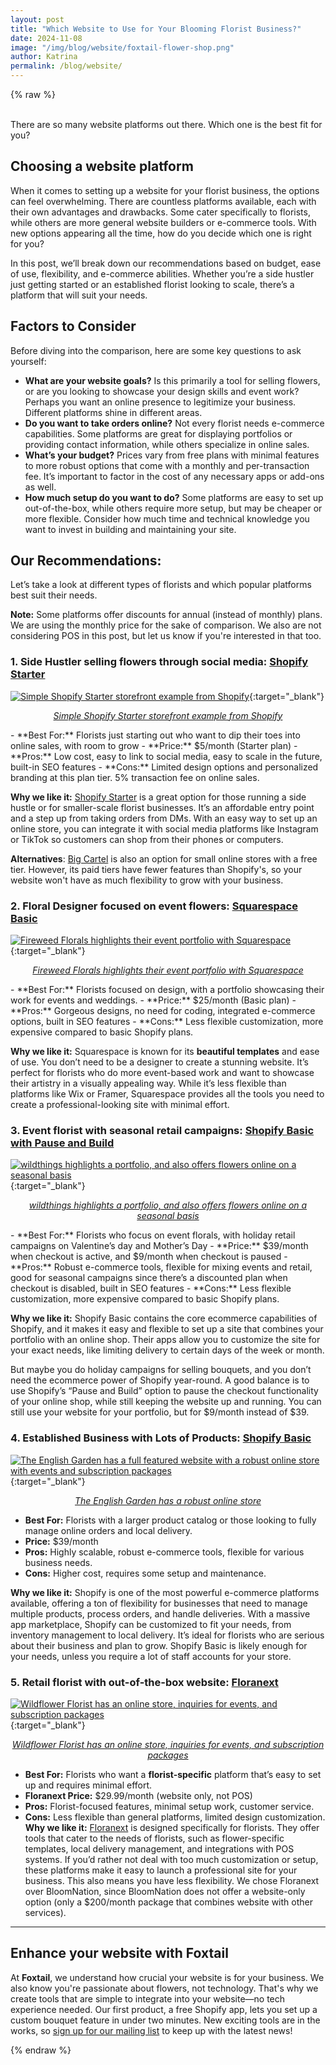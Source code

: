 ```yaml
---
layout: post
title: "Which Website to Use for Your Blooming Florist Business?"
date: 2024-11-08
image: "/img/blog/website/foxtail-flower-shop.png"
author: Katrina
permalink: /blog/website/
---
```

{% raw  %}

<br/>
There are so many website platforms out there. Which one is the best fit for you?

## Choosing a website platform

When it comes to setting up a website for your florist business, the options can feel overwhelming. There are countless platforms available, each with their own advantages and drawbacks. Some cater specifically to florists, while others are more general website builders or e-commerce tools. With new options appearing all the time, how do you decide which one is right for you?

In this post, we’ll break down our recommendations based on budget, ease of use, flexibility, and e-commerce abilities. Whether you’re a side hustler just getting started or an established florist looking to scale, there’s a platform that will suit your needs. 


## Factors to Consider

Before diving into the comparison, here are some key questions to ask yourself:
- **What are your website goals?** Is this primarily a tool for selling flowers, or are you looking to showcase your design skills and event work? Perhaps you want an online presence to legitimize your business. Different platforms shine in different areas.
- **Do you want to take orders online?** Not every florist needs e-commerce capabilities. Some platforms are great for displaying portfolios or providing contact information, while others specialize in online sales.
- **What’s your budget?** Prices vary from free plans with minimal features to more robust options that come with a monthly and per-transaction fee. It’s important to factor in the cost of any necessary apps or add-ons as well.
- **How much setup do you want to do?** Some platforms are easy to set up out-of-the-box, while others require more setup, but may be cheaper or more flexible. Consider how much time and technical knowledge you want to invest in building and maintaining your site.

## Our Recommendations:
Let’s take a look at different types of florists and which popular platforms best suit their needs.

**Note:** Some platforms offer discounts for annual (instead of monthly) plans. We are using the monthly price for the sake of comparison. We also are not considering POS in this post, but let us know if you're interested in that too.

### 1. **Side Hustler selling flowers through social media: [Shopify Starter](https://www.shopify.com/starter)**
[![Simple Shopify Starter storefront example from Shopify](/img/blog/website/spotlight.png)](https://themes.shopify.com/themes/spotlight/styles/default/preview){:target="_blank"}
<p style="text-align: center;">
  <a href="https://themes.shopify.com/themes/spotlight/styles/default/preview/" target="_blank"><em>Simple Shopify Starter storefront example from Shopify</em></a>
</p>
   - **Best For:** Florists just starting out who want to dip their toes into online sales, with room to grow
   - **Price:** $5/month (Starter plan)
   - **Pros:** Low cost, easy to link to social media, easy to scale in the future, built-in SEO features
   - **Cons:** Limited design options and personalized branding at this plan tier. 5% transaction fee on online sales.
   
   **Why we like it:**
     [Shopify Starter](https://www.shopify.com/starter) is a great option for those running a side hustle or for smaller-scale florist businesses. It’s an affordable entry point and a step up from taking orders from DMs. With an easy way to set up an online store, you can integrate it with social media platforms like Instagram or TikTok so customers can shop from their phones or computers.

  **Alternatives**: [Big Cartel](https://www.bigcartel.com) is also an option for small online stores with a free tier. However, its paid tiers have fewer features than Shopify's, so your website won't have as much flexibility to grow with your business.


### 2. **Floral Designer focused on event flowers: [Squarespace Basic](https://www.squarespace.com/pricing)**
[![Fireweed Florals highlights their event portfolio with Squarespace](/img/blog/website/fireweed-florals.png)](https://www.fireweedflorals.com/){:target="_blank"}
<p style="text-align: center;">
  <a href="https://www.fireweedflorals.com/" target="_blank"><em>Fireweed Florals highlights their event portfolio with Squarespace</em></a>
</p>
   - **Best For:** Florists focused on design, with a portfolio showcasing their work for events and weddings.
   - **Price:** $25/month (Basic plan)
   - **Pros:** Gorgeous designs, no need for coding, integrated e-commerce options, built in SEO features
   - **Cons:** Less flexible customization, more expensive compared to basic Shopify plans.

   **Why we like it:**
     Squarespace is known for its **beautiful templates** and ease of use. You don’t need to be a designer to create a stunning website. It’s perfect for florists who do more event-based work and want to showcase their artistry in a visually appealing way. While it’s less flexible than platforms like Wix or Framer, Squarespace provides all the tools you need to create a professional-looking site with minimal effort.


### 3. **Event florist with seasonal retail campaigns: [Shopify Basic with Pause and Build](https://help.shopify.com/en/manual/intro-to-shopify/pricing-plans/plans-features/basic-shopify-plan)**
[![wildthings highlights a portfolio, and also offers flowers online on a seasonal basis](/img/blog/website/wildthings.png)](https://www.wildthings.la/){:target="_blank"}
<p style="text-align: center;">
  <a href="https://www.wildthings.la/" target="_blank"><em>wildthings highlights a portfolio, and also offers flowers online on a seasonal basis</em></a>
</p>
   - **Best For:** Florists who focus on event florals, with holiday retail campaigns on Valentine’s day and Mother’s Day
   - **Price:** $39/month when checkout is active, and $9/month when checkout is paused
    - **Pros:** Robust e-commerce tools, flexible for mixing events and retail, good for seasonal campaigns since there’s a discounted plan when checkout is disabled, built in SEO features
   - **Cons:** Less flexible customization, more expensive compared to basic Shopify plans.

**Why we like it:**
Shopify Basic contains the core ecommerce capabilities of Shopify, and it makes it easy and flexible to set up a site that combines your portfolio with an online shop. Their apps allow you to customize the site for your exact needs, like limiting delivery to certain days of the week or month.
    
But maybe you do holiday campaigns for selling bouquets, and you don’t need the ecommerce power of Shopify year-round. A good balance is to use Shopify’s “Pause and Build” option to pause the checkout functionality of your online shop, while still keeping the website up and running. You can still use your website for your portfolio, but for $9/month instead of $39.

### 4. **Established Business with Lots of Products: [Shopify Basic](https://help.shopify.com/en/manual/intro-to-shopify/pricing-plans/plans-features/basic-shopify-plan)**
[![The English Garden has a full featured website with a robust online store with events and subscription packages](/img/blog/website/english-garden.png)](https://www.theenglishgarden.com/){:target="_blank"}
<p style="text-align: center;">
  <a href="https://www.theenglishgarden.com/" target="_blank"><em>The English Garden has a robust online store</em></a>
</p>

   - **Best For:** Florists with a larger product catalog or those looking to fully manage online orders and local delivery.
   - **Price:** $39/month
   - **Pros:** Highly scalable, robust e-commerce tools, flexible for various business needs.
   - **Cons:** Higher cost, requires some setup and maintenance.


   **Why we like it:**
    Shopify is one of the most powerful e-commerce platforms available, offering a ton of flexibility for businesses that need to manage multiple products, process orders, and handle deliveries.
     With a massive app marketplace, Shopify can be customized to fit your needs, from inventory management to local delivery. It’s ideal for florists who are serious about their business and plan to grow. Shopify Basic is likely enough for your needs, unless you require a lot of staff accounts for your store.

### 5. **Retail florist with out-of-the-box website: [Floranext](https://floranext.com/)**
[![Wildflower Florist has an online store, inquiries for events, and subscription packages](/img/blog/website/wildflower.png)](https://www.wildflowersanclemente.com/){:target="_blank"}
<p style="text-align: center;">
  <a href="https://www.wildflowersanclemente.com/" target="_blank"><em>Wildflower Florist has an online store, inquiries for events, and subscription packages</em></a>
</p>

 - **Best For:** Florists who want a **florist-specific** platform that’s easy to set up and requires minimal effort.
 - **Floranext Price:** $29.99/month (website only, not POS)
 - **Pros:** Florist-focused features, minimal setup work, customer service.
 - **Cons:** Less flexible than general platforms, limited design customization.
 **Why we like it:**
    [Floranext](https://floranext.com/) is designed specifically for florists. They offer tools that cater to the needs of florists, such as flower-specific templates, local delivery management, and integrations with POS systems. If you’d rather not deal with too much customization or setup, these platforms make it easy to launch a professional site for your business. This also means you have less flexibility. We chose Floranext over BloomNation, since BloomNation does not offer a website-only option (only a $200/month package that combines website with other services). 


---

## Enhance your website with Foxtail

At **Foxtail**, we understand how crucial your website is for your business. We also know you're passionate about flowers, not technology. That's why we create tools that are simple to integrate into your website—no tech experience needed. Our first product, a free Shopify app, lets you set up a custom bouquet feature in under two minutes. New exciting tools are in the works, so [sign up for our mailing list](#) to keep up with the latest news!

{% endraw  %}